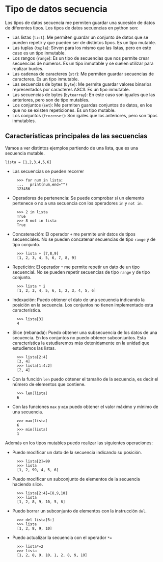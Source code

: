 # Tipo de datos secuencia

Los tipos de datos secuencia me permiten guardar una sucesión de datos de diferentes tipos. Los tipos de datos secuencias en python son: 

* Las listas (`list`): Me permiten guardar un conjunto de datos que se pueden repetir y que pueden ser de distintos tipos. Es un tipo mutable.
* Las tuplas (`tuple`): Sirven para los mismo que las listas, pero en este caso es un tipo inmutable. 
* Los rangos (`range`): Es un tipo de secuencias que nos permite crear secuencias de números. Es un tipo inmutable y se suelen utilizar para realizar bucles.
* Las cadenas de caracteres (`str`): Me permiten guardar secuencias de caracteres. Es un tipo inmutable. 
* Las secuencias de bytes (`byte`): Me permite guardar valores binarios representados por caracteres ASCII. Es un tipo inmutable.
* Las secuencias de bytes (`bytearray`): En este caso son iguales que las anteriores, pero son de tipo mutables.
* Los conjuntos (`set`): Me permiten guardas conjuntos de datos, en los que no se existen repeticiones. Es un tipo mutable.
* Los conjuntos (`frozenset`): Son igales que los anteriores, pero son tipos inmutables.


## Características principales de las secuencias

Vamos a ver distintos ejemplos partiendo de una lista, que es una secuencia mutable.

	lista = [1,2,3,4,5,6]

* Las secuencias se pueden recorrer
	
		>>> for num in lista:
		...   print(num,end="")
		123456

* Operadores de pertenencia: Se puede comprobar si un elemento pertenece o no a una secuencia con los operadores `in` y `not in`.

		>>> 2 in lista
		True
		>>> 8 not in lista
		True

* Concatenación: El operador `+` me permite unir datos de tipos secuenciales. No se pueden concatenar secuencias de tipo `range` y de tipo conjunto.

		>>> lista + [7,8,9]
		[1, 2, 3, 4, 5, 6, 7, 8, 9]

* Repetición: El operador `*` me permite repetir un dato de un tipo secuencial. No se pueden repetir secuencias de tipo `range` y de tipo conjunto.

		>>> lista * 2
		[1, 2, 3, 4, 5, 6, 1, 2, 3, 4, 5, 6]

* Indexación: Puedo obtener el dato de una secuencia indicando la posición en la secuencia. Los conjuntos no tienen implementado esta característica.

		>>> lista[3]
		4
	
* Slice (rebanada): Puedo obtener una subsecuencia de los datos de una secuencia. En los conjuntos no puedo obtener subconjuntos. Esta característica la estudiaremos más detenidamente en la unidad que estudiemos las listas.

		>>> lista[2:4]
		[3, 4]
		>>> lista[1:4:2]
		[2, 4]

* Con la función `len` puedo obtener el tamaño de la secuencia, es decir el número de elementos que contiene.

		>>> len(lista)
		6

* Con las funciones `max` y `min` puedo obtener el valor máximo y mínimo de una secuencia.

		>>> max(lista)
		6
		>>> min(lista)
		1
	
Además en los tipos mutables puedo realizar las siguientes operaciones:

* Puedo modificar un dato de la secuencia indicando su posición.

		>>> lista[2]=99
		>>> lista
		[1, 2, 99, 4, 5, 6]
		
* Puedo modificar un subconjunto de elementos de la secuencia haciendo slice.

		>>> lista[2:4]=[8,9,10]
		>>> lista
		[1, 2, 8, 9, 10, 5, 6]

* Puedo borrar un subconjunto de elementos con la instrucción `del`.

		>>> del lista[5:]
		>>> lista
		[1, 2, 8, 9, 10]

* Puedo actualizar la secuencia con el operador `*=`

		>>> lista*=2
		>>> lista
		[1, 2, 8, 9, 10, 1, 2, 8, 9, 10]
